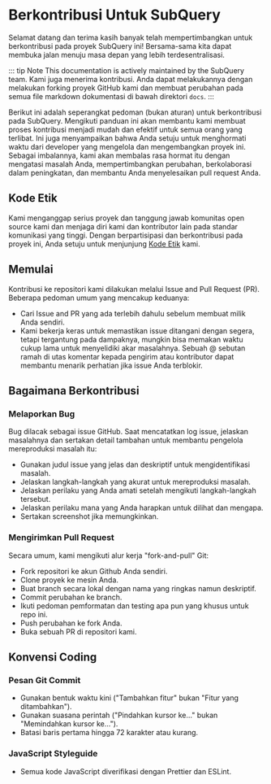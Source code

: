 # Berkontribusi Untuk SubQuery

Selamat datang dan terima kasih banyak telah mempertimbangkan untuk berkontribusi pada proyek SubQuery ini! Bersama-sama kita dapat membuka jalan menuju masa depan yang lebih terdesentralisasi.

::: tip Note This documentation is actively maintained by the SubQuery team. Kami juga menerima kontribusi. Anda dapat melakukannya dengan melakukan forking proyek GitHub kami dan membuat perubahan pada semua file markdown dokumentasi di bawah direktori `docs`. :::

Berikut ini adalah seperangkat pedoman (bukan aturan) untuk berkontribusi pada SubQuery. Mengikuti panduan ini akan membantu kami membuat proses kontribusi menjadi mudah dan efektif untuk semua orang yang terlibat. Ini juga menyampaikan bahwa Anda setuju untuk menghormati waktu dari developer yang mengelola dan mengembangkan proyek ini. Sebagai imbalannya, kami akan membalas rasa hormat itu dengan mengatasi masalah Anda, mempertimbangkan perubahan, berkolaborasi dalam peningkatan, dan membantu Anda menyelesaikan pull request Anda.

## Kode Etik

Kami menganggap serius proyek dan tanggung jawab komunitas open source kami dan menjaga diri kami dan kontributor lain pada standar komunikasi yang tinggi. Dengan berpartisipasi dan berkontribusi pada proyek ini, Anda setuju untuk menjunjung [Kode Etik](https://github.com/subquery/subql/blob/main/CODE_OF_CONDUCT.md) kami.

## Memulai

Kontribusi ke repositori kami dilakukan melalui Issue and Pull Request (PR). Beberapa pedoman umum yang mencakup keduanya:

- Cari Issue and PR yang ada terlebih dahulu sebelum membuat milik Anda sendiri.
- Kami bekerja keras untuk memastikan issue ditangani dengan segera, tetapi tergantung pada dampaknya, mungkin bisa memakan waktu cukup lama untuk menyelidiki akar masalahnya. Sebuah @ sebutan ramah di utas komentar kepada pengirim atau kontributor dapat membantu menarik perhatian jika issue Anda terblokir.

## Bagaimana Berkontribusi

### Melaporkan Bug

Bug dilacak sebagai issue GitHub. Saat mencatatkan log issue, jelaskan masalahnya dan sertakan detail tambahan untuk membantu pengelola mereproduksi masalah itu:

- Gunakan judul issue yang jelas dan deskriptif untuk mengidentifikasi masalah.
- Jelaskan langkah-langkah yang akurat untuk mereproduksi masalah.
- Jelaskan perilaku yang Anda amati setelah mengikuti langkah-langkah tersebut.
- Jelaskan perilaku mana yang Anda harapkan untuk dilihat dan mengapa.
- Sertakan screenshot jika memungkinkan.

### Mengirimkan Pull Request

Secara umum, kami mengikuti alur kerja "fork-and-pull" Git:

- Fork repositori ke akun Github Anda sendiri.
- Clone proyek ke mesin Anda.
- Buat branch secara lokal dengan nama yang ringkas namun deskriptif.
- Commit perubahan ke branch.
- Ikuti pedoman pemformatan dan testing apa pun yang khusus untuk repo ini.
- Push perubahan ke fork Anda.
- Buka sebuah PR di repositori kami.

## Konvensi Coding

### Pesan Git Commit

- Gunakan bentuk waktu kini ("Tambahkan fitur" bukan "Fitur yang ditambahkan").
- Gunakan suasana perintah ("Pindahkan kursor ke..." bukan "Memindahkan kursor ke...").
- Batasi baris pertama hingga 72 karakter atau kurang.

### JavaScript Styleguide

- Semua kode JavaScript diverifikasi dengan Prettier dan ESLint.
